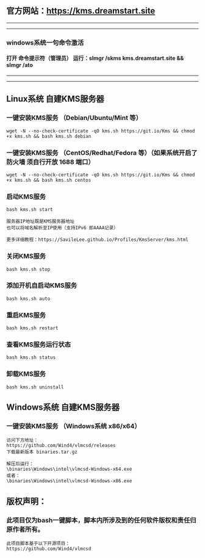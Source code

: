 ﻿## 官方网站：https://kms.dreamstart.site

---

---

### windows系统一句命令激活

#### 打开 命令提示符（管理员） 运行：slmgr /skms kms.dreamstart.site && slmgr /ato

---

---

## Linux系统 自建KMS服务器

### 一键安装KMS服务 （Debian/Ubuntu/Mint 等）
```
wget -N --no-check-certificate -qO kms.sh https://git.io/Kms && chmod +x kms.sh && bash kms.sh debian
```

### 一键安装KMS服务 （CentOS/Redhat/Fedora 等）（如果系统开启了防火墙 须自行开放 1688 端口）
```
wget -N --no-check-certificate -qO kms.sh https://git.io/Kms && chmod +x kms.sh && bash kms.sh centos
```

### 启动KMS服务
```
bash kms.sh start

服务器IP地址既是KMS服务器地址
也可以将域名解析至IP使用（支持IPv6 即AAAA记录）

更多详细教程：https://SavileLee.github.io/Profiles/KmsServer/kms.html
```

### 关闭KMS服务
```
bash kms.sh stop
```

### 添加开机自启动KMS服务
```
bash kms.sh auto
```

### 重启KMS服务
```
bash kms.sh restart
```

### 查看KMS服务运行状态
```
bash kms.sh status
```

### 卸载KMS服务
```
bash kms.sh uninstall
```

## Windows系统 自建KMS服务器

### 一键安装KMS服务 （Windows系统 x86/x64）
```
访问下方地址：
https://github.com/Wind4/vlmcsd/releases
下载最新版本 binaries.tar.gz

解压后运行：
\binaries\Windows\intel\vlmcsd-Windows-x64.exe
或者：
\binaries\Windows\intel\vlmcsd-Windows-x86.exe
```

## 版权声明：
### 此项目仅为bash一键脚本，脚本内所涉及到的任何软件版权和责任归原作者所有。
```
此项目脚本基于以下开源项目：
https://github.com/Wind4/vlmcsd
```
